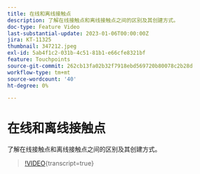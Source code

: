 ```yaml
---
title: 在线和离线接触点
description: 了解在线接触点和离线接触点之间的区别及其创建方式。
doc-type: Feature Video
last-substantial-update: 2023-01-06T00:00:00Z
jira: KT-11325
thumbnail: 347212.jpeg
exl-id: 5ab4f1c2-031b-4c51-81b1-e66cfe8321bf
feature: Touchpoints
source-git-commit: 262cb13fa02b32f7918ebd569720b80078c2b28d
workflow-type: tm+mt
source-wordcount: '40'
ht-degree: 0%

---
```


# 在线和离线接触点

了解在线接触点和离线接触点之间的区别及其创建方式。

>[!VIDEO](https://video.tv.adobe.com/v/347212/?learn=on){transcript=true}
